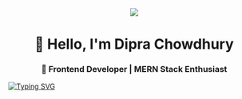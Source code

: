 <div align="center">
  <img src="https://i.ibb.co/d46LJNsn/Black-and-Yellow-Web-Developer-Linked-In-Banner.png"/>
</div>

<h1 align="center">👋 Hello, I'm Dipra Chowdhury</h1>
<h3 align="center">🚀 Frontend Developer | MERN Stack Enthusiast</h3>
<div>
  <a href="https://git.io/typing-svg"><img src="https://readme-typing-svg.demolab.com?font=Fira+Code&size=25&duration=2000&pause=1000&color=EDF73F&width=435&lines=Welcome+to+my+GitHub+profile;I'm+a+Frontend+Developer;I'm+a+MERN+Stack+Enthusiast;I'm+a+Competitive+Programmer;I'm+a+Tech+Learner+%26+Problem+Solver" alt="Typing SVG" /></a>
</div>
